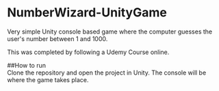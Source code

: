 # NumberWizard-UnityGame  
Very simple Unity console based game where the computer guesses the user's number between 1 and 1000.  
  
This was completed by following a Udemy Course online. 

##How to run  
Clone the repository and open the project in Unity. The console will be where the game takes place.
